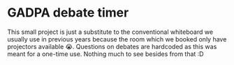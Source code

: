 # GADPA debate timer
This small project is just a substitute to the conventional whiteboard we usually use in previous years because the room which we booked only have projectors available 😭.
Questions on debates are hardcoded as this was meant for a one-time use.
Nothing much to see besides from that :D

